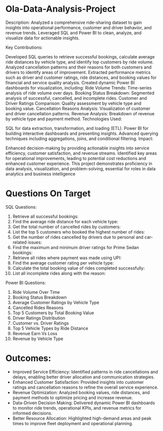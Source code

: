 # Ola-Data-Analysis-Project
Description:
Analyzed a comprehensive ride-sharing dataset to gain insights into operational performance, customer and driver behavior, and revenue trends. Leveraged SQL and Power BI to clean, analyze, and visualize data for actionable insights.

Key Contributions:

Developed SQL queries to retrieve successful bookings, calculate average ride distances by vehicle type, and identify top customers by ride volume.
Analyzed cancellation patterns and their reasons for both customers and drivers to identify areas of improvement.
Extracted performance metrics such as driver and customer ratings, ride distances, and booking values for financial and service quality analysis.
Created dynamic Power BI dashboards for visualization, including:
Ride Volume Trends: Time-series analysis of ride volume over days.
Booking Status Breakdown: Segmented analysis of successful, cancelled, and incomplete rides.
Customer and Driver Ratings Comparison: Quality assessment by vehicle type and booking value.
Cancellation Reasons Analysis: Visualization of customer and driver cancellation patterns.
Revenue Analysis: Breakdown of revenue by vehicle type and payment method.
Technologies Used:

SQL for data extraction, transformation, and loading (ETL).
Power BI for building interactive dashboards and presenting insights.
Advanced querying techniques including aggregations, joins, and conditional filtering.
Impact:

Enhanced decision-making by providing actionable insights into service efficiency, customer satisfaction, and revenue streams.
Identified key areas for operational improvements, leading to potential cost reductions and enhanced customer experience.
This project demonstrates proficiency in data analysis, visualization, and problem-solving, essential for roles in data analytics and business intelligence


# Questions On Target
SQL Questions:
1. Retrieve all successful bookings:
2. Find the average ride distance for each vehicle type:
3. Get the total number of cancelled rides by customers:
4. List the top 5 customers who booked the highest number of rides:
5. Get the number of rides cancelled by drivers due to personal and car-related issues:
6. Find the maximum and minimum driver ratings for Prime Sedan bookings:
7. Retrieve all rides where payment was made using UPI:
8. Find the average customer rating per vehicle type:
9. Calculate the total booking value of rides completed successfully:
10. List all incomplete rides along with the reason:

Power BI Questions:
1. Ride Volume Over Time
2. Booking Status Breakdown
3. Average Customer Ratings by Vehicle Type
4. Cancelled Rides Reasons
5. Top 5 Customers by Total Booking Value
6. Driver Ratings Distribution
7. Customer vs. Driver Ratings
8. Top 5 Vehicle Types by Ride Distance
9. Revenue Earn Vs Loss
10. Revenue by Vehicle Type

# Outcomes:

- Improved Service Efficiency: Identified patterns in ride cancellations and delays, enabling better driver allocation and communication strategies.  
- Enhanced Customer Satisfaction: Provided insights into customer ratings and cancellation reasons to refine the overall service experience.  
- Revenue Optimization: Analyzed booking values, ride distances, and payment methods to optimize pricing and increase revenue.  
- Data-Driven Decision Making: Delivered dynamic Power BI dashboards to monitor ride trends, operational KPIs, and revenue metrics for informed decisions.  
- Better Resource Allocation: Highlighted high-demand areas and peak times to improve fleet deployment and operational planning.  
